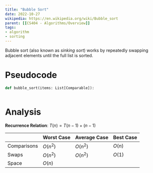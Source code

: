 ```yaml
---
title: "Bubble Sort"
date: 2022-10-27
wikipedia: https://en.wikipedia.org/wiki/Bubble_sort
parent: [[CS404 - Algorithms/Overview]]
tags:
- algorithm
- sorting
---
```


Bubble sort (also known as *sinking sort*) works by repeatedly swapping adjacent elements until the full list is sorted.

# Pseudocode
```python
def bubble_sort(items: List[Comparable]):
	
```

# Analysis

**Recurrence Relation**: $T(n) = T(n - 1) + (n - 1)$



| | Worst Case | Average Case | Best Case | 
|-|-|-|-| 
| Comparisons | $O(n^2)$ | $O(n^2)$ | $O(n)$ |
| Swaps | $O(n^2)$ | $O(n^2)$ | $O(1)$ |
| Space | $O(n)$ | | |

